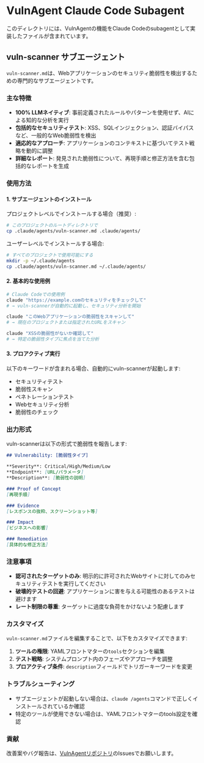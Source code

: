 # VulnAgent Claude Code Subagent

このディレクトリには、VulnAgentの機能をClaude Codeのsubagentとして実装したファイルが含まれています。

## vuln-scanner サブエージェント

`vuln-scanner.md`は、Webアプリケーションのセキュリティ脆弱性を検出するための専門的なサブエージェントです。

### 主な特徴

- **100% LLMネイティブ**: 事前定義されたルールやパターンを使用せず、AIによる知的な分析を実行
- **包括的なセキュリティテスト**: XSS、SQLインジェクション、認証バイパスなど、一般的なWeb脆弱性を検出
- **適応的なアプローチ**: アプリケーションのコンテキストに基づいてテスト戦略を動的に調整
- **詳細なレポート**: 発見された脆弱性について、再現手順と修正方法を含む包括的なレポートを生成

### 使用方法

#### 1. サブエージェントのインストール

プロジェクトレベルでインストールする場合（推奨）:
```bash
# このプロジェクトのルートディレクトリで
cp .claude/agents/vuln-scanner.md .claude/agents/
```

ユーザーレベルでインストールする場合:
```bash
# すべてのプロジェクトで使用可能にする
mkdir -p ~/.claude/agents
cp .claude/agents/vuln-scanner.md ~/.claude/agents/
```

#### 2. 基本的な使用例

```bash
# Claude Codeでの使用例
claude "https://example.comのセキュリティをチェックして"
# → vuln-scannerが自動的に起動し、セキュリティ分析を開始

claude "このWebアプリケーションの脆弱性をスキャンして"
# → 現在のプロジェクトまたは指定されたURLをスキャン

claude "XSSの脆弱性がないか確認して"
# → 特定の脆弱性タイプに焦点を当てた分析
```

#### 3. プロアクティブ実行

以下のキーワードが含まれる場合、自動的にvuln-scannerが起動します:
- セキュリティテスト
- 脆弱性スキャン
- ペネトレーションテスト
- Webセキュリティ分析
- 脆弱性のチェック

### 出力形式

vuln-scannerは以下の形式で脆弱性を報告します:

```markdown
## Vulnerability: [脆弱性タイプ]

**Severity**: Critical/High/Medium/Low
**Endpoint**: [URL/パラメータ]
**Description**: [脆弱性の説明]

### Proof of Concept
[再現手順]

### Evidence
[レスポンスの抜粋、スクリーンショット等]

### Impact
[ビジネスへの影響]

### Remediation
[具体的な修正方法]
```

### 注意事項

- **認可されたターゲットのみ**: 明示的に許可されたWebサイトに対してのみセキュリティテストを実行してください
- **破壊的テストの回避**: アプリケーションに害を与える可能性のあるテストは避けます
- **レート制限の尊重**: ターゲットに過度な負荷をかけないよう配慮します

### カスタマイズ

`vuln-scanner.md`ファイルを編集することで、以下をカスタマイズできます:

1. **ツールの権限**: YAMLフロントマターの`tools`セクションを編集
2. **テスト戦略**: システムプロンプト内のフェーズやアプローチを調整
3. **プロアクティブ条件**: `description`フィールドでトリガーキーワードを変更

### トラブルシューティング

- サブエージェントが起動しない場合は、`claude /agents`コマンドで正しくインストールされているか確認
- 特定のツールが使用できない場合は、YAMLフロントマターのtools設定を確認

### 貢献

改善案やバグ報告は、[VulnAgentリポジトリ](https://github.com/coji/vuln-agent)のIssuesでお願いします。
